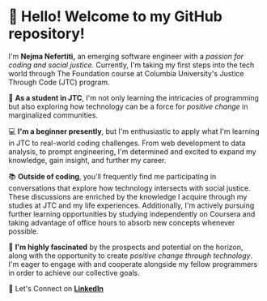 </head>
<body>
    <div>
        <h1>👋 <strong>Hello! Welcome to my GitHub repository!</strong></h1>
        <p>I'm <strong>Nejma Nefertiti,</strong> an emerging software engineer with a <em>passion for coding and social justice.</em> Currently, I'm taking my first steps into the tech world through The Foundation course at Columbia University's Justice Through Code (JTC) program.</p>
        <p>🌱 <strong>As a student in JTC</strong>, I'm not only learning the intricacies of programming but also exploring how technology can be a force for <em>positive change</em> in marginalized communities.</p>
        <p>💻 <strong>I'm a beginner presently</strong>, but I'm enthusiastic to apply what I'm learning in JTC to real-world coding challenges. From web development to data analysis, to prompt engineering, I'm determined and excited to expand my knowledge, gain insight, and further my career.</p>
        <p>📚 <strong>Outside of coding</strong>, you'll frequently find me participating in conversations that explore how technology intersects with social justice. These discussions are enriched by the knowledge I acquire through my studies at JTC and my life experiences. Additionally, I'm actively pursuing further learning opportunities by studying independently on Coursera and taking advantage of office hours to absorb new concepts whenever possible.</p>
        <p>🚀 <strong>I'm highly fascinated</strong> by the prospects and potential on the horizon, along with the opportunity to create <em>positive change through technology</em>. I'm eager to engage with and cooperate alongside my fellow programmers in order to achieve our collective goals.</p>
        <p>🔗 Let's Connect on <a href="https://www.linkedin.com/in/nejma-nefertiti"><strong>LinkedIn</strong></a></p>
    </div>
</body>
</html>
